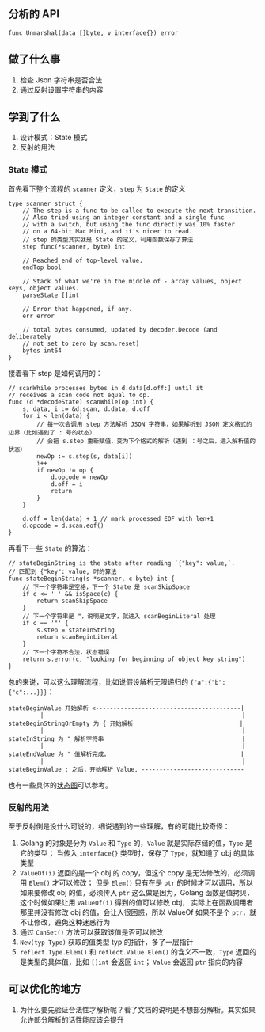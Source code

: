 ## 分析的 API

```
func Unmarshal(data []byte, v interface{}) error
```

## 做了什么事

1. 检查 Json 字符串是否合法
2. 通过反射设置字符串的内容

## 学到了什么

1. 设计模式：State 模式
2. 反射的用法

### State 模式

首先看下整个流程的 `scanner` 定义，`step` 为 `State` 的定义

```
type scanner struct {
	// The step is a func to be called to execute the next transition.
	// Also tried using an integer constant and a single func
	// with a switch, but using the func directly was 10% faster
	// on a 64-bit Mac Mini, and it's nicer to read.
    // step 的类型其实就是 State 的定义，利用函数保存了算法
	step func(*scanner, byte) int

	// Reached end of top-level value.
	endTop bool

	// Stack of what we're in the middle of - array values, object keys, object values.
	parseState []int

	// Error that happened, if any.
	err error

	// total bytes consumed, updated by decoder.Decode (and deliberately
	// not set to zero by scan.reset)
	bytes int64
}
```

接着看下 step 是如何调用的：

```
// scanWhile processes bytes in d.data[d.off:] until it
// receives a scan code not equal to op.
func (d *decodeState) scanWhile(op int) {
	s, data, i := &d.scan, d.data, d.off
	for i < len(data) {
        // 每一次会调用 step 方法解析 JSON 字符串，如果解析到 JSON 定义格式的边界（比如遇到了 : 号的状态）
        // 会把 s.step 重新赋值，变为下个格式的解析（遇到 ：号之后，进入解析值的状态）
		newOp := s.step(s, data[i])
		i++
		if newOp != op {
			d.opcode = newOp
			d.off = i
			return
		}
	}

	d.off = len(data) + 1 // mark processed EOF with len+1
	d.opcode = d.scan.eof()
}
```

再看下一些 `State` 的算法：

```
// stateBeginString is the state after reading `{"key": value,`.
// 匹配到 {"key": value, 时的算法
func stateBeginString(s *scanner, c byte) int {
    // 下一个字符串是空格，下一个 State 是 scanSkipSpace
	if c <= ' ' && isSpace(c) {
		return scanSkipSpace
	}
    // 下一个字符串是 "，说明是文字，就进入 scanBeginLiteral 处理
	if c == '"' {
		s.step = stateInString
		return scanBeginLiteral
	}
    // 下一个字符不合法，状态错误
	return s.error(c, "looking for beginning of object key string")
}
```

总的来说，可以这么理解流程，比如说假设解析无限递归的 `{"a":{"b":{"c":...}}}`：

```         
stateBeginValue 开始解析 <-----------------------------------------|
         |                                                        |
stateBeginStringOrEmpty 为 { 开始解析                              |
         |                                                        |
stateInString 为 " 解析字符串                                       |
         |                                                        |
stateEndValue 为 " 值解析完成，                                     |
         |                                                        |
stateBeginValue : 之后，开始解析 Value, -----------------------------
```

也有一些具体的[状态图](https://www.json.org/json-zh.html)可以参考。

### 反射的用法

至于反射倒是没什么可说的，细说遇到的一些理解，有的可能比较奇怪：

1. Golang 的对象是分为 `Value` 和 `Type` 的，`Value` 就是实际存储的值，`Type` 是它的类型；
当传入 `interface{}` 类型时，保存了 `Type`，就知道了 obj 的具体类型
1. `ValueOf(i)` 返回的是一个 obj 的 copy，但这个 copy 是无法修改的，必须调用 `Elem()` 才可以修改；
但是 `Elem()` 只有在是 `ptr` 的时候才可以调用，所以如果要修改 obj 的值，必须传入 `ptr`
这么做是因为，Golang 函数是值拷贝，这个时候如果让用 `ValueOf(i)` 得到的值可以修改 obj，
实际上在函数调用者那里并没有修改 obj 的值，会让人很困惑，所以 ValueOf 如果不是个 `ptr`，就不让修改，避免这种迷惑行为
1. 通过 `CanSet()` 方法可以获取该值是否可以修改
1. `New(typ Type)` 获取的值类型 typ 的指针，多了一层指针
1. `reflect.Type.Elem()` 和 `reflect.Value.Elem()` 的含义不一致，`Type` 返回的是类型的具体值，比如 `[]int` 会返回 `int`；
`Value` 会返回 `ptr` 指向的内容

## 可以优化的地方

1. 为什么要先验证合法性才解析呢？看了文档的说明是不想部分解析。其实如果允许部分解析的话性能应该会提升
